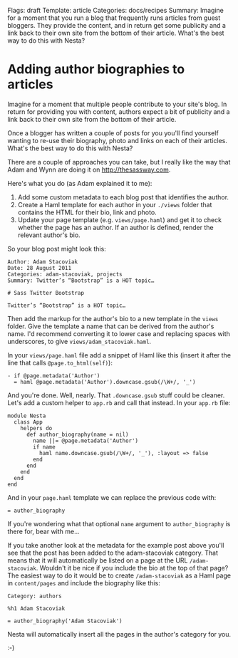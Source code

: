 Flags: draft
Template: article
Categories: docs/recipes
Summary: Imagine for a moment that you run a blog that frequently runs articles from guest bloggers. They provide the content, and in return get some publicity and a link back to their own site from the bottom of their article. What's the best way to do this with Nesta?

# Adding author biographies to articles

Imagine for a moment that multiple people contribute to your site's
blog. In return for providing you with content, authors expect a bit of
publicity and a link back to their own site from the bottom of their
article.

Once a blogger has written a couple of posts for you you'll find
yourself wanting to re-use their biography, photo and links on each of
their articles. What's the best way to do this with Nesta?

There are a couple of approaches you can take, but I really like the way
that Adam and Wynn are doing it on <http://thesassway.com>.

Here's what you do (as Adam explained it to me):

1. Add some custom metadata to each blog post that identifies the
   author.
2. Create a Haml template for each author in your `./views` folder that
   contains the HTML for their bio, link and photo.
3. Update your page template (e.g. `views/page.haml`) and get it to
   check whether the page has an author. If an author is defined, render
   the relevant author's bio.

So your blog post might look this:

    Author: Adam Stacoviak
    Date: 28 August 2011
    Categories: adam-stacoviak, projects
    Summary: Twitter’s “Bootstrap” is a HOT topic…

    # Sass Twitter Bootstrap

    Twitter’s “Bootstrap” is a HOT topic…

Then add the markup for the author's bio to a new template in the `views`
folder. Give the template a name that can be derived from the author's
name. I'd recommend converting it to lower case and replacing spaces
with underscores, to give `views/adam_stacoviak.haml`.

In your `views/page.haml` file add a snippet of Haml like this (insert
it after the line that calls `@page.to_html(self)`):

    - if @page.metadata('Author')
      = haml @page.metadata('Author').downcase.gsub(/\W+/, '_')

And you're done. Well, nearly. That `.downcase.gsub` stuff could be
cleaner. Let's add a custom helper to `app.rb` and call that instead. In
your `app.rb` file:

    module Nesta
      class App
        helpers do
          def author_biography(name = nil)
            name ||= @page.metadata('Author')
            if name
              haml name.downcase.gsub(/\W+/, '_'), :layout => false
            end
          end
        end
      end
    end

And in your `page.haml` template we can replace the previous code with:

    = author_biography

If you're wondering what that optional `name` argument to
`author_biography` is there for, bear with me...

If you take another look at the metadata for the example post above
you'll see that the post has been added to the adam-stacoviak category.
That means that it will automatically be listed on a page at the URL
`/adam-stacoviak`. Wouldn't it be nice if you include the bio at the top
of that page? The easiest way to do it would be to create
`/adam-stacoviak` as a Haml page in `content/pages` and include the
biography like this:

    Category: authors

    %h1 Adam Stacoviak

    = author_biography('Adam Stacoviak')

Nesta will automatically insert all the pages in the author's category
for you.

:-)
